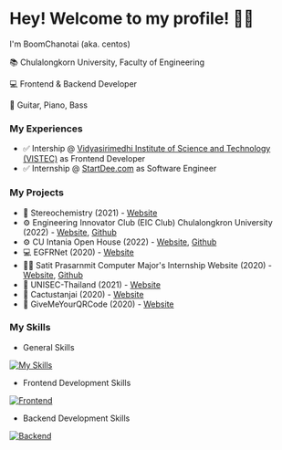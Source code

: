 # Hey! Welcome to my profile! 👨‍💻

I'm BoomChanotai (aka. centos)

📚 Chulalongkorn University, Faculty of Engineering

💻 Frontend & Backend Developer

🎵 Guitar, Piano, Bass

### My Experiences

- ✅ Intership @ [Vidyasirimedhi Institute of Science and Technology (VISTEC)](https://vistec.ist/) as Frontend Developer
- ✅ Internship @ [StartDee.com](https://startdee.com/) as Software Engineer

### My Projects
- 🧪 Stereochemistry (2021) - [Website](https://storehouse.chemcu.org/stereochemistry/)
- ⚙️ Engineering Innovator Club (EIC Club) Chulalongkron University (2022) - [Website](https://eicrobocup.com/), [Github](https://github.com/robocup-eic/eic-website)
- ⚙ CU Intania Open House (2022) - [Website](https://intania-oph.vercel.app/), [Github](https://github.com/thinc-org/intania-oph)
- 💻 EGFRNet (2020) - [Website](https://ligegfr.vistec.ist/)
- 👨‍💻 Satit Prasarnmit Computer Major's Internship Website (2020) - [Website](http://satitcom.spsm.ac.th/internship/2021/), [Github](https://github.com/DrowningToast/internship)
- 🚀 UNISEC-Thailand (2021) - [Website](https://www.unisec-thailand.org/)
- 🌵 Cactustanjai (2020) - [Website](https://cactustanjai.com/)
- 🥰 GiveMeYourQRCode (2020) - [Website](https://givemeyourqrcode.web.app/)

### My Skills

- General Skills

[![My Skills](https://skillicons.dev/icons?i=js,html,css,php,py,java,figma)](https://www.boomchanotai.com)

- Frontend Development Skills

[![Frontend](https://skillicons.dev/icons?i=react,nextjs,vue,nuxtjs,tailwind,vercel)](https://www.boomchanotai.com)


- Backend Development Skills

[![Backend](https://skillicons.dev/icons?i=nodejs,nestjs,prisma,python,django,mongodb,postgres,postman)](https://www.boomchanotai.com)